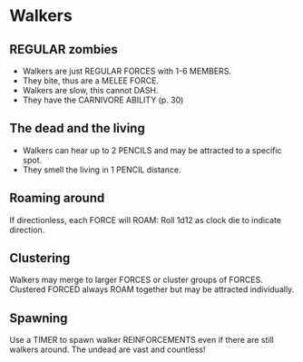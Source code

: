# Walkers

## REGULAR zombies

- Walkers are just REGULAR FORCES with 1-6 MEMBERS.
- They bite, thus are a MELEE FORCE.
- Walkers are slow, this cannot DASH.
- They have the CARNIVORE ABILITY (p. 30)

## The dead and the living

- Walkers can hear up to 2 PENCILS and may be attracted to a specific spot.
- They smell the living in 1 PENCIL distance.

## Roaming around

If directionless, each FORCE will ROAM: Roll 1d12 as clock die to indicate direction.

## Clustering

Walkers may merge to larger FORCES or cluster groups of FORCES. Clustered FORCED always ROAM together but may be attracted individually.

## Spawning

Use a TIMER to spawn walker REINFORCEMENTS even if there are still walkers around. The undead are vast and countless!
